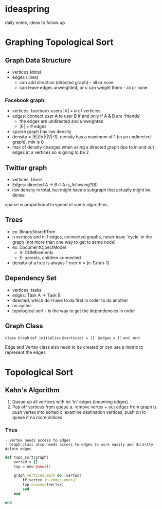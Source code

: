 # ideaspring
daily notes, ideas to follow up


# Graphing Topological Sort 
## Graph Data Structure
- vertices (dots)
- edges (lines) 
    - can add direction (directed graph) - all or none
    - can leave edges unweighted, or u can weight them - all or none

### Facebook graph
- vertices: facebook users |V| = # of verticies
- edges: connect user A to user B if and only if A & B are 'friends'
    - the edges are undirected and unweighted
    - |E| = # edges
- sparse graph has low density
- density = |E|/|V|(|V|-1), density has a maximum of 1 (in an undirected graph), min is 0
- max of density changes when using a directed graph due to in and out edges at a vertices  so is going to be 2

## Twitter graph
- vertices: Users
- Edges: directed A -> B if A is_following?(B)
- low density in total, but might have a subgraph that actually might be dense

sparse is proportional to speed of some algorithms. 

## Trees
- ex: BinarySearchTree
- n vertices and n-1 edges, connected graphs, never have 'cycle' in the graph (not more than one way to get to same node)
- ex: DocumentOjbectModel
    - V: DOMElements
    - E: parents, children connected
- density of a tree is always 1 over n = (n-1)/n(n-1)

## Dependency Set
- vertices: tasks
- edges: Task A -> Task B
- directed, which do I have to do first in order to do another
- no cycles
- topological sort - is the way to get the dependencies in order


## Graph Class

`class Graph`
    `def initialize`
    `@verticies = []`
   ` @edges = []`
    `end`
   ` end`

Edge and Vertex class also need to be created or can use a matrix to represent the edges

# Topological Sort
## Kahn's Algorithm
1. Queue up all vertices with no 'in' edges (incoming edges)
2. Pop off vertices from queue
    a. remove vertex + out edges from graph
    b. push vertex into sorted
    c. examine destination vertices, push on to queue if no more indices
 ### Thus 
    - Vertex needs access to edges
    - Graph class also needs access to edges to more easily and directly delete edges


```ruby
def topo_sort(graph)
    sorted = []
    top = new Queue()
    
    graph.vertices.each do |vertex|
        if vertex.in_edges.empty?
        top.enqueue(vertex)
        end
    end

end
```
